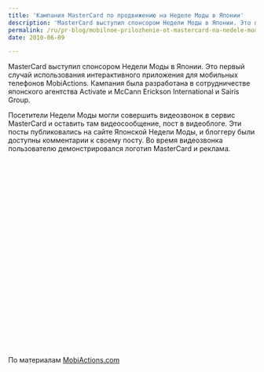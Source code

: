 ```yaml
---
title: 'Кампания MasterCard по продвижению на Неделе Моды в Японии'
description: 'MasterCard выступил спонсором Недели Моды в Японии. Это первый случай использования интерактивного приложения для мобильных телефонов MobiActions. Кампания была разработана в сотрудничестве японского агентства Activate и McCann Erickson International и Sairis Group.'
permalink: /ru/pr-blog/mobilnoe-prilozhenie-ot-mastercard-na-nedele-mody-v-yaponii
date: 2010-06-09

---
```


MasterCard выступил спонсором Недели Моды в Японии.  Это первый случай использования интерактивного приложения для мобильных телефонов MobiActions. Кампания была разработана в сотрудничестве японского агентства Activate  и McCann Erickson International и Sairis Group.

Посетители Недели Моды могли совершить видеозвонок в сервис MasterCard и оставить там видеосообщение, пост в видеоблоге.  Эти посты публиковались на сайте Японской Недели Моды, и блоггеру были доступны комментарии к своему посту.  Во время видеозвонка пользователю демонстрировался логотип MasterCard и реклама.

<object width="480" height="385"><param name="movie" value="http://www.youtube.com/v/ZzU7BAfiYik&hl=ru_RU&fs=1&"></param><param name="allowFullScreen" value="true"></param><param name="allowscriptaccess" value="always"></param><embed src="http://www.youtube.com/v/ZzU7BAfiYik&amp;hl=ru_RU&amp;fs=1&amp;" type="application/x-shockwave-flash" allowscriptaccess="always" allowfullscreen="true" width="480" height="385"></embed></object>

По материалам <a href="http://www.mobiactions.com">MobiActions.com</a>

